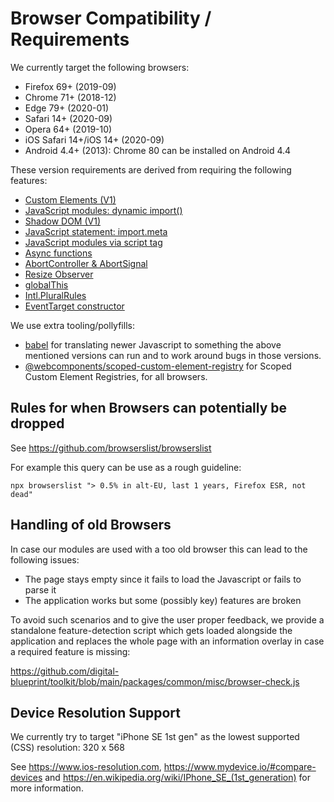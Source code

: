 # Browser Compatibility / Requirements

We currently target the following browsers:

- Firefox 69+ (2019-09)
- Chrome 71+ (2018-12)
- Edge 79+ (2020-01)
- Safari 14+ (2020-09)
- Opera 64+ (2019-10)
- iOS Safari 14+/iOS 14+ (2020-09)
- Android 4.4+ (2013): Chrome 80 can be installed on Android 4.4

These version requirements are derived from requiring the following features:

- [Custom Elements (V1)](https://caniuse.com/custom-elementsv1)
- [JavaScript modules: dynamic
  import()](https://caniuse.com/es6-module-dynamic-import)
- [Shadow DOM (V1)](https://caniuse.com/shadowdomv1)
- [JavaScript statement:
  import.meta](https://caniuse.com/mdn-javascript_statements_import_meta)
- [JavaScript modules via script tag](https://caniuse.com/es6-module)
- [Async functions](https://caniuse.com/async-functions)
- [AbortController & AbortSignal](https://caniuse.com/abortcontroller)
- [Resize Observer](https://caniuse.com/resizeobserver)
- [globalThis](https://caniuse.com/mdn-javascript_builtins_globalthis)
- [Intl.PluralRules](https://caniuse.com/intl-pluralrules)
- [EventTarget constructor](https://caniuse.com/mdn-api_eventtarget_eventtarget)

We use extra tooling/pollyfills:

- [babel](https://babeljs.io/docs/en/babel-preset-env) for translating newer
  Javascript to something the above mentioned versions can run and to work
  around bugs in those versions.
- [@webcomponents/scoped-custom-element-registry](https://www.npmjs.com/package/@webcomponents/scoped-custom-element-registry) for Scoped Custom Element Registries, for all browsers.

## Rules for when Browsers can potentially be dropped

See https://github.com/browserslist/browserslist

For example this query can be use as a rough guideline:

```
npx browserslist "> 0.5% in alt-EU, last 1 years, Firefox ESR, not dead"
```

## Handling of old Browsers

In case our modules are used with a too old browser this can lead to the following issues:

* The page stays empty since it fails to load the Javascript or fails to parse it
* The application works but some (possibly key) features are broken

To avoid such scenarios and to give the user proper feedback, we provide a standalone feature-detection script which gets loaded alongside the application and replaces the whole page with an information overlay in case a required feature is missing:

https://github.com/digital-blueprint/toolkit/blob/main/packages/common/misc/browser-check.js

## Device Resolution Support

We currently try to target "iPhone SE 1st gen" as the lowest supported (CSS) resolution: 320 x 568

See https://www.ios-resolution.com, https://www.mydevice.io/#compare-devices and https://en.wikipedia.org/wiki/IPhone_SE_(1st_generation) for more information.
